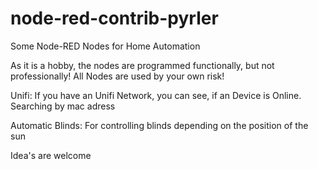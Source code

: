 # node-red-contrib-pyrler
Some Node-RED Nodes for Home Automation

As it is a hobby, the nodes are programmed functionally, but not professionally!
All Nodes are used by your own risk!


Unifi:
If you have an Unifi Network, you can see, if an Device is Online. Searching by mac adress

Automatic Blinds:
For controlling blinds depending on the position of the sun


Idea's are welcome
